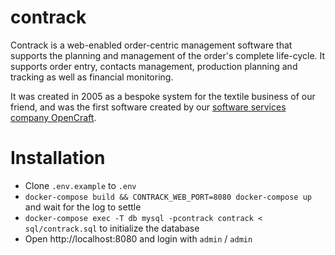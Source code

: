 contrack
========

Contrack is a web-enabled order-centric management software that supports the planning and management of the order's complete life-cycle. It supports order entry, contacts management, production planning and tracking as well as financial monitoring.

It was created in 2005 as a bespoke system for the textile business of our friend, and was the first software created by our [software services company OpenCraft](https://web.archive.org/web/20170422101115/http://www.open-craft.com/).

# Installation
- Clone `.env.example` to `.env`
- `docker-compose build && CONTRACK_WEB_PORT=8080 docker-compose up` and wait for the log to settle
- `docker-compose exec -T db mysql -pcontrack contrack < sql/contrack.sql` to initialize the database
- Open http://localhost:8080 and login with `admin` / `admin`
